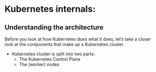 # Kubernetes internals:

## Understanding the architecture

Before you look at how Kubernetes does what it does, let’s take a closer look at the components that make up a Kubernetes cluster. 
 * Kubernetes cluster is split into two parts:
    *  The Kubernetes Control Plane 
    * The (worker) nodes
    
